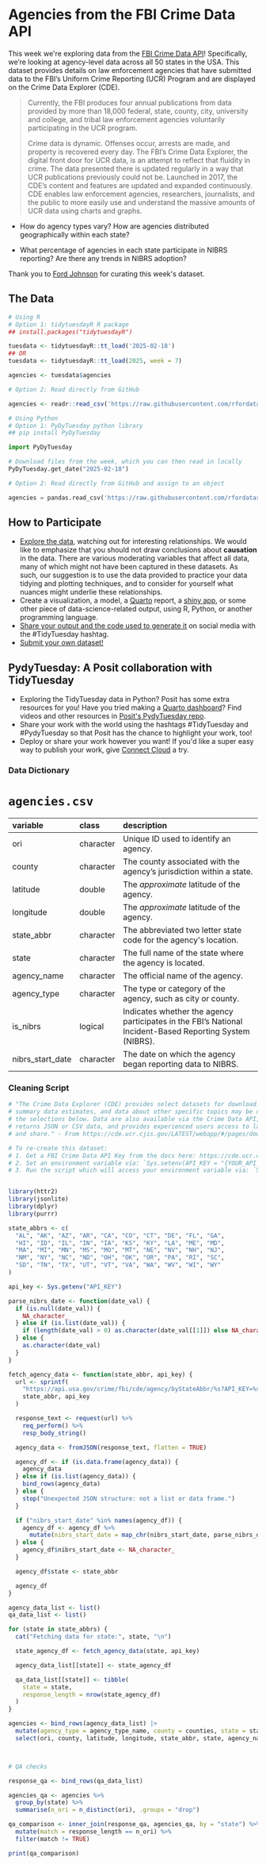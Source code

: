 # Agencies from the FBI Crime Data API

This week we're exploring data from the [FBI Crime Data API](https://cde.ucr.cjis.gov/LATEST/webapp/#/pages/docApi)! Specifically, we’re looking at agency-level data across all 50 states in the USA. This dataset provides details on law enforcement agencies that have submitted data to the FBI’s Uniform Crime Reporting (UCR) Program and are displayed on the Crime Data Explorer (CDE).

> Currently, the FBI produces four annual publications from data provided by more than 18,000 federal, state, county, city, university and college, and tribal law enforcement agencies voluntarily participating in the UCR program. 
>
> Crime data is dynamic. Offenses occur, arrests are made, and property is recovered every day. The FBI’s Crime Data Explorer, the digital front door for UCR data, is an attempt to reflect that fluidity in crime. The data presented there is updated regularly in a way that UCR publications previously could not be. Launched in 2017, the CDE’s content and features are updated and expanded continuously. CDE enables law enforcement agencies, researchers, journalists, and the public to more easily use and understand the massive amounts of UCR data using charts and graphs.

- How do agency types vary? How are agencies distributed geographically within each state?

- What percentage of agencies in each state participate in NIBRS reporting?  Are there any trends in NIBRS adoption?

Thank you to [Ford Johnson](https://github.com/bradfordjohnson) for curating this week's dataset.

## The Data

```r
# Using R
# Option 1: tidytuesdayR R package
## install.packages("tidytuesdayR")

tuesdata <- tidytuesdayR::tt_load('2025-02-18')
## OR
tuesdata <- tidytuesdayR::tt_load(2025, week = 7)

agencies <- tuesdata$agencies

# Option 2: Read directly from GitHub

agencies <- readr::read_csv('https://raw.githubusercontent.com/rfordatascience/tidytuesday/main/data/2025/2025-02-18/agencies.csv')
```

```python
# Using Python
# Option 1: PyDyTuesday python library
## pip install PyDyTuesday

import PyDyTuesday

# Download files from the week, which you can then read in locally
PyDyTuesday.get_date("2025-02-18")

# Option 2: Read directly from GitHub and assign to an object

agencies = pandas.read_csv('https://raw.githubusercontent.com/rfordatascience/tidytuesday/main/data/2025/2025-02-18/agencies.csv')
```
## How to Participate

- [Explore the data](https://r4ds.hadley.nz/), watching out for interesting relationships. We would like to emphasize that you should not draw conclusions about **causation** in the data. There are various moderating variables that affect all data, many of which might not have been captured in these datasets. As such, our suggestion is to use the data provided to practice your data tidying and plotting techniques, and to consider for yourself what nuances might underlie these relationships.
- Create a visualization, a model, a [Quarto](https://quarto.org/) report, a [shiny app](https://shiny.posit.co/), or some other piece of data-science-related output, using R, Python, or another programming language.
- [Share your output and the code used to generate it](../../../sharing.md) on social media with the #TidyTuesday hashtag.
- [Submit your own dataset!](../../../pr_instructions.md)

## PydyTuesday: A Posit collaboration with TidyTuesday  

- Exploring the TidyTuesday data in Python?  Posit has some extra resources for you! Have you tried making a [Quarto dashboard](https://quarto.org/docs/dashboards/)? Find videos and other resources in [Posit's PydyTuesday repo](https://github.com/posit-dev/python-tidytuesday-challenge).
- Share your work with the world using the hashtags #TidyTuesday and #PydyTuesday so that Posit has the chance to highlight your work, too!
- Deploy or share your work however you want! If you'd like a super easy way to publish your work, give [Connect Cloud](https://connect.posit.cloud/) a try.

### Data Dictionary

# `agencies.csv`

|variable         |class     |description                           |
|:----------------|:---------|:-------------------------------------|
|ori              |character |Unique ID used to identify an agency. |
|county           |character |The county associated with the agency’s jurisdiction within a state. |
|latitude         |double    |The *approximate* latitude of the agency. |
|longitude        |double    |The *approximate* latitude of the agency. |
|state_abbr       |character |The abbreviated two letter state code for the agency's location. |
|state            |character |The full name of the state where the agency is located. |
|agency_name      |character |The official name of the agency. |
|agency_type      |character |The type or category of the agency, such as city or county. |
|is_nibrs         |logical   |Indicates whether the agency participates in the FBI’s National Incident-Based Reporting System (NIBRS). |
|nibrs_start_date |character |The date on which the agency began reporting data to NIBRS. |

### Cleaning Script

```r
# "The Crime Data Explorer (CDE) provides select datasets for download. Incident-based data by state,
# summary data estimates, and data about other specific topics may be downloaded in CSV files from
# the selections below. Data are also available via the Crime Data API, a read-only web service that
# returns JSON or CSV data, and provides experienced users access to large amounts of UCR data to use
# and share." - From https://cde.ucr.cjis.gov/LATEST/webapp/#/pages/downloads

# To re-create this dataset:
# 1. Get a FBI Crime Data API Key from the docs here: https://cde.ucr.cjis.gov/LATEST/webapp/#/pages/docApi
# 2. Set an environment variable via: `Sys.setenv(API_KEY = "{YOUR_API_KEY}")`
# 3. Run the script which will access your environment variable via: `Sys.getenv("API_KEY")`


library(httr2)
library(jsonlite)
library(dplyr)
library(purrr)

state_abbrs <- c(
  "AL", "AK", "AZ", "AR", "CA", "CO", "CT", "DE", "FL", "GA",
  "HI", "ID", "IL", "IN", "IA", "KS", "KY", "LA", "ME", "MD",
  "MA", "MI", "MN", "MS", "MO", "MT", "NE", "NV", "NH", "NJ",
  "NM", "NY", "NC", "ND", "OH", "OK", "OR", "PA", "RI", "SC",
  "SD", "TN", "TX", "UT", "VT", "VA", "WA", "WV", "WI", "WY"
)

api_key <- Sys.getenv("API_KEY")

parse_nibrs_date <- function(date_val) {
  if (is.null(date_val)) {
    NA_character_
  } else if (is.list(date_val)) {
    if (length(date_val) > 0) as.character(date_val[[1]]) else NA_character_
  } else {
    as.character(date_val)
  }
}

fetch_agency_data <- function(state_abbr, api_key) {
  url <- sprintf(
    "https://api.usa.gov/crime/fbi/cde/agency/byStateAbbr/%s?API_KEY=%s",
    state_abbr, api_key
  )

  response_text <- request(url) %>%
    req_perform() %>%
    resp_body_string()

  agency_data <- fromJSON(response_text, flatten = TRUE)

  agency_df <- if (is.data.frame(agency_data)) {
    agency_data
  } else if (is.list(agency_data)) {
    bind_rows(agency_data)
  } else {
    stop("Unexpected JSON structure: not a list or data frame.")
  }

  if ("nibrs_start_date" %in% names(agency_df)) {
    agency_df <- agency_df %>%
      mutate(nibrs_start_date = map_chr(nibrs_start_date, parse_nibrs_date))
  } else {
    agency_df$nibrs_start_date <- NA_character_
  }

  agency_df$state <- state_abbr

  agency_df
}

agency_data_list <- list()
qa_data_list <- list()

for (state in state_abbrs) {
  cat("Fetching data for state:", state, "\n")

  state_agency_df <- fetch_agency_data(state, api_key)

  agency_data_list[[state]] <- state_agency_df

  qa_data_list[[state]] <- tibble(
    state = state,
    response_length = nrow(state_agency_df)
  )
}

agencies <- bind_rows(agency_data_list) |>
  mutate(agency_type = agency_type_name, county = counties, state = state_name) |>
  select(ori, county, latitude, longitude, state_abbr, state, agency_name, agency_type, is_nibrs, nibrs_start_date)



# QA checks

response_qa <- bind_rows(qa_data_list)

agencies_qa <- agencies %>%
  group_by(state) %>%
  summarise(n_ori = n_distinct(ori), .groups = "drop")

qa_comparison <- inner_join(response_qa, agencies_qa, by = "state") %>%
  mutate(match = response_length == n_ori) %>%
  filter(match != TRUE)

print(qa_comparison)
```
